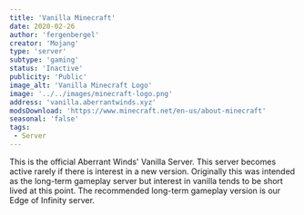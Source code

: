 ```yaml
---
title: 'Vanilla Minecraft'
date: 2020-02-26
author: 'fergenbergel'
creator: 'Mojang'
type: 'server'
subtype: 'gaming'
status: 'Inactive'
publicity: 'Public'
image_alt: 'Vanilla Minecraft Logo'
image: '../../images/minecraft-logo.png'
address: 'vanilla.aberrantwinds.xyz'
modsDownload: 'https://www.minecraft.net/en-us/about-minecraft'
seasonal: 'false'
tags:
 - Server
---
```


This is the official Aberrant Winds' Vanilla Server. This server becomes active rarely if there is interest in a new version. Originally this was intended as the long-term gameplay server but interest in vanilla tends to be short lived at this point. The recommended long-term gameplay version is our Edge of Infinity server.